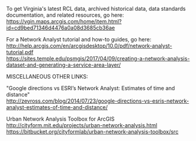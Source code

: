 To get Virginia's latest RCL data, archived historical data, data standards documentation, and related resources, go here: 
https://vgin.maps.arcgis.com/home/item.html?id=cd9bed71346d4476a0a08d3685cb36ae

For a Network Analyst tutorial and how-to guides, go here:  
http://help.arcgis.com/en/arcgisdesktop/10.0/pdf/network-analyst-tutorial.pdf  
https://sites.temple.edu/psmgis/2017/04/09/creating-a-network-analysis-dataset-and-generating-a-service-area-layer/


MISCELLANEOUS OTHER LINKS:  

"Google directions vs ESRI’s Network Analyst: Estimates of time and distance"  
http://zevross.com/blog/2014/07/23/google-directions-vs-esris-network-analyst-estimates-of-time-and-distance/

Urban Network Analysis Toolbox for ArcGIS  
http://cityform.mit.edu/projects/urban-network-analysis.html  
https://bitbucket.org/cityformlab/urban-network-analysis-toolbox/src


